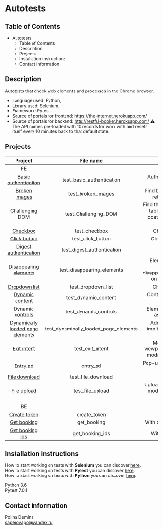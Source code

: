 # Autotests

## Table of Contents

- Autotests
  - Table of Contents
  - Description
  - Projects
  - Installation instructions
  - Contact information
    
## Description
Autotests that check web elements and processes in the Chrome browser. 
- Language used: Python, 
- Library used: Selenium, 
- Framework: Pytest.
- Source of portals for frontend: https://the-internet.herokuapp.com/,
- Source of portals for backend: http://restful-booker.herokuapp.com/
  ⚠️ The API comes pre-loaded with 10 records for work with and resets itself every 10 minutes back to that default state.

## Projects

| Project | File name    | Description    |
| :-----: | :---: | :---: |
| FE |    |     |
| [Basic authentication](https://github.com/PolinaDem/at_test_selenium_python/blob/main/test_basic_authentication.py) | test_basic_authentication | Authorization via web request |
| [Broken images](https://github.com/PolinaDem/at_test_selenium_python/blob/main/test_broken_images.py) | test_broken_images | Find broken images and return their count |
| [Challenging DOM](https://github.com/PolinaDem/at_test_selenium_python/blob/main/test_Challenging_DOM.py) | test_Challenging_DOM | Find the best locators in a table with no helpful locators, and a canvas element |
| [Checkbox](https://github.com/PolinaDem/at_test_selenium_python/blob/main/test_checkbox.py) | test_checkbox | Check checkbox |
| [Click button](https://github.com/PolinaDem/at_test_selenium_python/blob/main/test_click_button.py) | test_click_button | Check click button |
| [Digest authentication](https://github.com/PolinaDem/at_test_selenium_python/blob/main/test_digest_authentication.py) | test_digest_authentication | - |
| [Disappearing elements](https://github.com/PolinaDem/at_test_selenium_python/blob/main/test_disappearing_elements.py) | test_disappearing_elements | Elements on a page change by disappearing/reappearing on each page load |
| [Dropdown list](https://github.com/PolinaDem/at_test_selenium_python/blob/main/test_dropdown_list.py) | test_dropdown_list | Check dropdown |
| [Dynamic content](https://github.com/PolinaDem/at_test_selenium_python/blob/main/test_dynamic_content.py) | test_dynamic_content | Content updated after refresh |
| [Dynamic controls](https://github.com/PolinaDem/at_test_selenium_python/blob/main/test_dynamic_controls.py) | test_dynamic_controls | Elements are changed asynchronously |
| [Dynamically loaded page elements](https://github.com/PolinaDem/at_test_selenium_python/blob/main/test_dynamically_loaded_page_elements.py) | test_dynamically_loaded_page_elements | Adding explicit and implicit expectation of elements  |
| [Exit intent](https://github.com/PolinaDem/at_test_selenium_python/blob/main/test_exit_intent.py) | test_exit_intent | Mouse out of the viewport pane and see a modal window appear |
| [Entry ad](https://github.com/PolinaDem/at_test_selenium_python/blob/main/entry_ad.py) | entry_ad | Pop-up displays an ad on page load |
| [File download](https://github.com/PolinaDem/at_test_selenium_python/blob/main/test_file_download.py) | test_file_download | - |
| [File upload](https://github.com/PolinaDem/at_test_selenium_python/blob/main/test_file_upload.py) | test_file_upload | Upload by button and by modal window on the page |
|    |    |     |
| BE |    |     |
| [Create token](https://github.com/PolinaDem/at_test_selenium_python/blob/main/API/create_token.py) |  create_token  |     |
| [Get booking](https://github.com/PolinaDem/at_test_selenium_python/blob/main/API/get_booking.py) |  get_booking  |  With query components   |
| [Get booking ids](https://github.com/PolinaDem/at_test_selenium_python/blob/main/API/get_booking_ids.py) |  get_booking_ids  |  With url parameter   |

## Installation instructions
How to start working on tests with **Selenium** you can discover [here](https://www.selenium.dev/documentation/). \
How to start working on tests with **Pytest** you can discover [here](https://docs.pytest.org/en/7.1.x/announce/release-7.0.1.html). \
How to start working on tests with **Python** you can discover [here](https://docs.python.org/3.6/tutorial/). 

Python 3.6\
Pytest 7.0.1

## Contact information
Polina Demina\
saperovapo@yandex.ru
